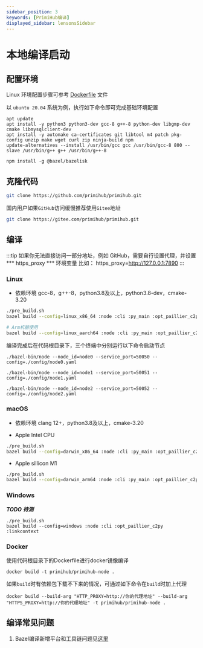 ```yaml
---
sidebar_position: 3
keywords: [PrimiHub编译]
displayed_sidebar: lensonsSidebar
---
```


# 本地编译启动

## 配置环境

Linux 环境配置步骤可参考 [Dockerfile](https://github.com/primihub/primihub/blob/develop/Dockerfile) 文件

以 `ubuntu 20.04` 系统为例，执行如下命令即可完成基础环境配置
```
apt update 
apt install -y python3 python3-dev gcc-8 g++-8 python-dev libgmp-dev cmake libmysqlclient-dev
apt install -y automake ca-certificates git libtool m4 patch pkg-config unzip make wget curl zip ninja-build npm
update-alternatives --install /usr/bin/gcc gcc /usr/bin/gcc-8 800 --slave /usr/bin/g++ g++ /usr/bin/g++-8

npm install -g @bazel/bazelisk
```
## 克隆代码

```bash
git clone https://github.com/primihub/primihub.git
```
国内用户如果`GitHub`访问缓慢推荐使用`Gitee`地址
```bash
git clone https://gitee.com/primihub/primihub.git
```
## 编译
:::tip 如果你无法直接访问一部分地址，例如 GitHub，需要自行设置代理，并设置*** https_proxy *** 环境变量
比如： https_proxy=http://127.0.0.1:7890
:::

### Linux
* 依赖环境
  gcc-8，g++-8，python3.8及以上，python3.8-dev，cmake-3.20

```bash
./pre_build.sh
bazel build --config=linux_x86_64 :node :cli :py_main :opt_paillier_c2py :linkcontext

# Arm机器使用
bazel build --config=linux_aarch64 :node :cli :py_main :opt_paillier_c2py :linkcontext
```

编译完成后在代码根目录下，三个终端中分别运行以下命令启动节点

```shell
./bazel-bin/node --node_id=node0 --service_port=50050 --config=./config/node0.yaml
```
```shell
./bazel-bin/node --node_id=node1 --service_port=50051 --config=./config/node1.yaml
```
```shell
./bazel-bin/node --node_id=node2 --service_port=50052 --config=./config/node2.yaml
```

### macOS
 * 依赖环境 clang 12+，python3.8及以上，cmake-3.20
 
 * Apple Intel CPU
 
```bash
./pre_build.sh
bazel build --config=darwin_x86_64 :node :cli :py_main :opt_paillier_c2py :linkcontext
```

 *  Apple sillicon M1

```bash
./pre_build.sh
bazel build --config=darwin_arm64 :node :cli :py_main :opt_paillier_c2py :linkcontext
```

### Windows 

***TODO 待测***

```shell
./pre_build.sh
bazel build --config=windows :node :cli :opt_paillier_c2py :linkcontext
```

### Docker
使用代码根目录下的Dockerfile进行docker镜像编译

```shell
docker build -t primihub/primihub-node .
```

如果`build`时有依赖包下载不下来的情况，可通过如下命令在`build`时加上代理
```shell
docker build --build-arg "HTTP_PROXY=http://你的代理地址" --build-arg "HTTPS_PROXY=http://你的代理地址" -t primihub/primihub-node .
```

<!-- 
:::caution Apple M1 docker 编译问题

在Apple M1设备上进行docker镜像编译，使用bazel 5.0.0会编译出错，这是bazel的bug，具体的问题见[bazel github issue #13925](https://github.com/bazelbuild/bazel/issues/13925)， 需要修改代码下的.bazelvsersion 文件内容为 `4d900ceea12919ad62012830a95e51f9ec1a48bb`

::: 
-->

## 编译常见问题
 1. Bazel编译新增平台和工具链问题见[这里](https://docs.bazel.build/versions/5.0.0/platforms-intro.html)
